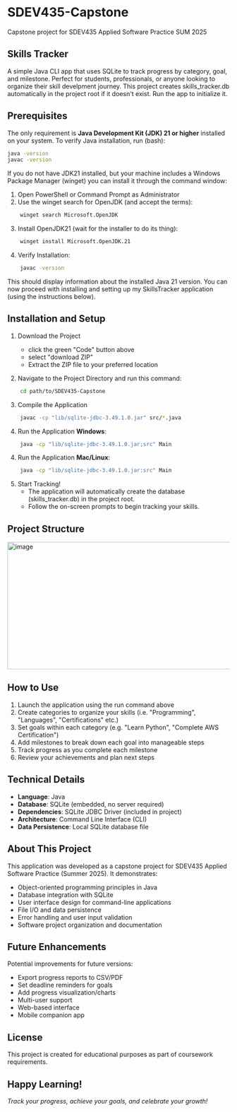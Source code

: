 # SDEV435-Capstone
Capstone project for SDEV435 Applied Software Practice SUM 2025

## Skills Tracker
A simple Java CLI app that uses SQLite to track progress by category, goal, and milestone. 
Perfect for students, professionals, or anyone looking to organize their skill develpment journey. 
This project creates skills_tracker.db automatically in the project root if it doesn't exist. Run the app to initialize it.

## Prerequisites
The only requirement is **Java Development Kit (JDK) 21 or higher** installed on your system.
To verify Java installation, run (bash):
  ```bash
  java -version
  javac -version
```
If you do not have JDK21 installed, but your machine includes a Windows Package Manager (winget) you can install it through the command window:
1. Open PowerShell or Command Prompt as Administrator
2. Use the winget search for OpenJDK (and accept the terms):
```bash
    winget search Microsoft.OpenJDK
```
3. Install OpenJDK21 (wait for the installer to do its thing):
```bash
    winget install Microsoft.OpenJDK.21
```
4. Verify Installation:
```bash
    javac -version
```
This should display information about the installed Java 21 version.
You can now proceed with installing and setting up my SkillsTracker application (using the instructions below).


## Installation and Setup
1. Download the Project
    - click the green "Code" button above
    - select "download ZIP"
    - Extract the ZIP file to your preferred location

2. Navigate to the Project Directory and run this command:
  ```bash
      cd path/to/SDEV435-Capstone
```

3. Compile the Application
  ```bash
      javac -cp "lib/sqlite-jdbc-3.49.1.0.jar" src/*.java
```
4. Run the Application **Windows**:
```bash
    java -cp "lib/sqlite-jdbc-3.49.1.0.jar;src" Main
```
4. Run the Application **Mac/Linux**:
```bash
    java -cp "lib/sqlite-jdbc-3.49.1.0.jar:src" Main
```
5. Start Tracking!
   - The application will automatically create the database (skills_tracker.db) in the project root.
   - Follow the on-screen prompts to begin tracking your skills.

## Project Structure
<img width="969" height="288" alt="image" src="https://github.com/user-attachments/assets/c98cd327-233c-43a0-84a4-4e538e968e44" />

## How to Use
1. Launch the application using the run command above
2. Create categories to organize your skills (i.e. "Programming", "Languages", "Certifications" etc.)
3. Set goals within each category (e.g. "Learn Python", "Complete AWS Certification")
4. Add milestones to break down each goal into manageable steps
5. Track progress as you complete each milestone
6. Review your achievements and plan next steps

## Technical Details
 - **Language**: Java
 - **Database**: SQLite (embedded, no server required)
 - **Dependencies**: SQLite JDBC Driver (included in project)
 - **Architecture**: Command Line Interface (CLI)
 - **Data Persistence**: Local SQLite database file

## About This Project
This application was developed as a capstone project for SDEV435 Applied Software Practice (Summer 2025). It demonstrates:
 - Object-oriented programming principles in Java
 - Database integration with SQLite
 - User interface design for command-line applications
 - File I/O and data persistence
 - Error handling and user input validation
 - Software project organization and documentation

## Future Enhancements
Potential improvements for future versions:
 - Export progress reports to CSV/PDF
 - Set deadline reminders for goals
 - Add progress visualization/charts
 - Multi-user support
 - Web-based interface
 - Mobile companion app

## License
This project is created for educational purposes as part of coursework requirements.

## **Happy Learning!**
_Track your progress, achieve your goals, and celebrate your growth!_
